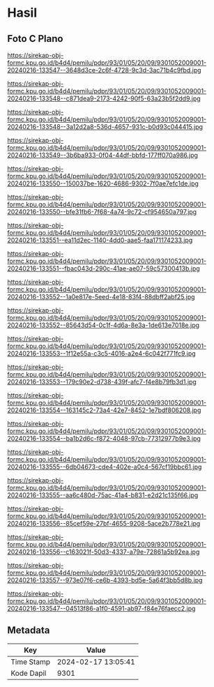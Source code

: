 # Hasil

## Foto C Plano

https://sirekap-obj-formc.kpu.go.id/b4d4/pemilu/pdpr/93/01/05/20/09/9301052009001-20240216-133547--3648d3ce-2c6f-4728-9c3d-3ac71b4c9fbd.jpg

https://sirekap-obj-formc.kpu.go.id/b4d4/pemilu/pdpr/93/01/05/20/09/9301052009001-20240216-133548--c871dea9-2173-4242-90f5-63a23b5f2dd9.jpg

https://sirekap-obj-formc.kpu.go.id/b4d4/pemilu/pdpr/93/01/05/20/09/9301052009001-20240216-133548--3a12d2a8-536d-4657-931c-b0d93c044415.jpg

https://sirekap-obj-formc.kpu.go.id/b4d4/pemilu/pdpr/93/01/05/20/09/9301052009001-20240216-133549--3b6ba933-0f04-44df-bbfd-177ff070a986.jpg

https://sirekap-obj-formc.kpu.go.id/b4d4/pemilu/pdpr/93/01/05/20/09/9301052009001-20240216-133550--150037be-1620-4686-9302-7f0ae7efc1de.jpg

https://sirekap-obj-formc.kpu.go.id/b4d4/pemilu/pdpr/93/01/05/20/09/9301052009001-20240216-133550--bfe31fb6-7f68-4a74-9c72-cf954650a797.jpg

https://sirekap-obj-formc.kpu.go.id/b4d4/pemilu/pdpr/93/01/05/20/09/9301052009001-20240216-133551--ea11d2ec-1140-4dd0-aae5-faa171174233.jpg

https://sirekap-obj-formc.kpu.go.id/b4d4/pemilu/pdpr/93/01/05/20/09/9301052009001-20240216-133551--fbac043d-290c-41ae-ae07-59c57300413b.jpg

https://sirekap-obj-formc.kpu.go.id/b4d4/pemilu/pdpr/93/01/05/20/09/9301052009001-20240216-133552--1a0e817e-5eed-4e18-83f4-88dbff2abf25.jpg

https://sirekap-obj-formc.kpu.go.id/b4d4/pemilu/pdpr/93/01/05/20/09/9301052009001-20240216-133552--85643d54-0c1f-4d6a-8e3a-1de613e7018e.jpg

https://sirekap-obj-formc.kpu.go.id/b4d4/pemilu/pdpr/93/01/05/20/09/9301052009001-20240216-133553--1f12e55a-c3c5-4016-a2e4-6c042f771fc9.jpg

https://sirekap-obj-formc.kpu.go.id/b4d4/pemilu/pdpr/93/01/05/20/09/9301052009001-20240216-133553--179c90e2-d738-439f-afc7-f4e8b79fb3d1.jpg

https://sirekap-obj-formc.kpu.go.id/b4d4/pemilu/pdpr/93/01/05/20/09/9301052009001-20240216-133554--163145c2-73a4-42e7-8452-1e7bdf806208.jpg

https://sirekap-obj-formc.kpu.go.id/b4d4/pemilu/pdpr/93/01/05/20/09/9301052009001-20240216-133554--ba1b2d6c-f872-4048-97cb-77312977b9e3.jpg

https://sirekap-obj-formc.kpu.go.id/b4d4/pemilu/pdpr/93/01/05/20/09/9301052009001-20240216-133555--6db04673-cde4-402e-a0c4-567cf19bbc61.jpg

https://sirekap-obj-formc.kpu.go.id/b4d4/pemilu/pdpr/93/01/05/20/09/9301052009001-20240216-133555--aa6c480d-75ac-41a4-b831-e2d21c135f66.jpg

https://sirekap-obj-formc.kpu.go.id/b4d4/pemilu/pdpr/93/01/05/20/09/9301052009001-20240216-133556--85cef59e-27bf-4655-9208-5ace2b778e21.jpg

https://sirekap-obj-formc.kpu.go.id/b4d4/pemilu/pdpr/93/01/05/20/09/9301052009001-20240216-133556--c163021f-50d3-4337-a79e-72861a5b92ea.jpg

https://sirekap-obj-formc.kpu.go.id/b4d4/pemilu/pdpr/93/01/05/20/09/9301052009001-20240216-133557--973e07f6-ce6b-4393-bd5e-5a64f3bb5d8b.jpg

https://sirekap-obj-formc.kpu.go.id/b4d4/pemilu/pdpr/93/01/05/20/09/9301052009001-20240216-133547--04513f86-a1f0-4591-ab97-f84e76faecc2.jpg


## Metadata

| Key        | Value               |
| ---------- | ------------------- |
| Time Stamp | 2024-02-17 13:05:41 |
| Kode Dapil | 9301                |




